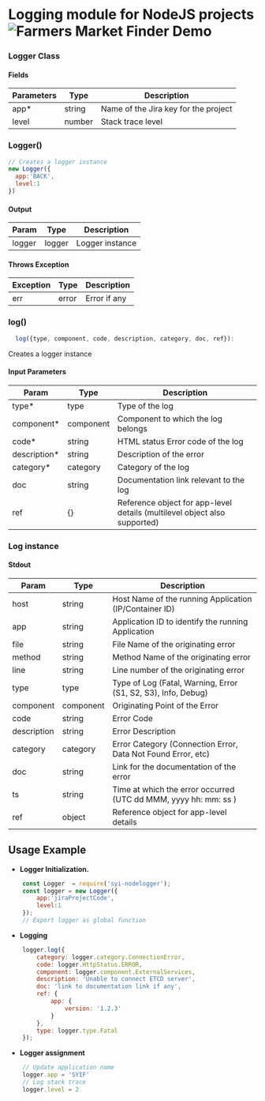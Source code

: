 # Logging module for NodeJS projects ![Farmers Market Finder Demo](https://cultofthepartyparrot.com/parrots/hd/middleparrot.gif)

### Logger Class

#### Fields

Parameters   |Type   | Description
-------------|-------|----------------
app*         |string | Name of the Jira key for the project
level        |number | Stack trace level

### Logger()

```js
// Creates a logger instance
new Logger({
  app:'BACK',
  level:1
})
```

#### Output

Param        |Type    | Description
-------------|--------|---------------
logger       |logger  |Logger instance

#### Throws Exception

Exception        |Type  | Description
-----------------|------|--------------
err              |error |Error if any

### log()

```js
  log({type, component, code, description, category, doc, ref}):
```

Creates a logger instance

#### Input Parameters

Param        |Type                  | Description
-------------|----------------------|---------------------------------------
type*        |type                  |Type of the log
component*   |component             |Component to which the log belongs
code*        |string                |HTML status Error code of the log
description* |string                |Description of the error
category*    |category              |Category of the log
doc          |string                |Documentation link relevant to the log
ref          |{}                    |Reference object for app-level details (multilevel object also supported)

### Log instance

#### Stdout

Param        |Type                  | Description
-------------|----------------------|---------------------------------------
host         |string                |Host Name of the running Application (IP/Container ID)
app          |string                |Application ID to identify the running Application
file         |string                |File Name of the originating error
method       |string                |Method Name of the originating error
line         |string                |Line number of the originating error
type         |type                  |Type of Log (Fatal, Warning, Error (S1, S2, S3), Info, Debug)
component    |component             |Originating Point of the Error
code         |string                |Error Code
description  |string                |Error Description
category     |category              |Error Category (Connection Error, Data Not Found Error, etc)
doc          |string                |Link for the documentation of the error
ts           |string                |Time at which the error occurred (UTC dd MMM, yyyy hh: mm: ss )
ref          |object                |Reference object for app-level details

## Usage Example

* **Logger Initialization.**

```js
    const Logger  = require('syi-nodelogger');
    const logger = new Logger({
        app:'jiraProjectCode',
        level:1
    });
    // Export logger as global function
```

* **Logging**

```js
    logger.log({
        category: logger.category.ConnectionError,
        code: logger.HttpStatus.ERROR,
        component: logger.component.ExternalServices,
        description: 'Unable to connect ETCD server',
        doc: 'link to documentation link if any',
        ref: {
            app: {
                version: '1.2.3'
            }
        },
        type: logger.type.Fatal
    });
```

* **Logger assignment**

```js
    // Update application name
    logger.app = 'SYIF'
    // Log stack trace
    logger.level = 2
```
